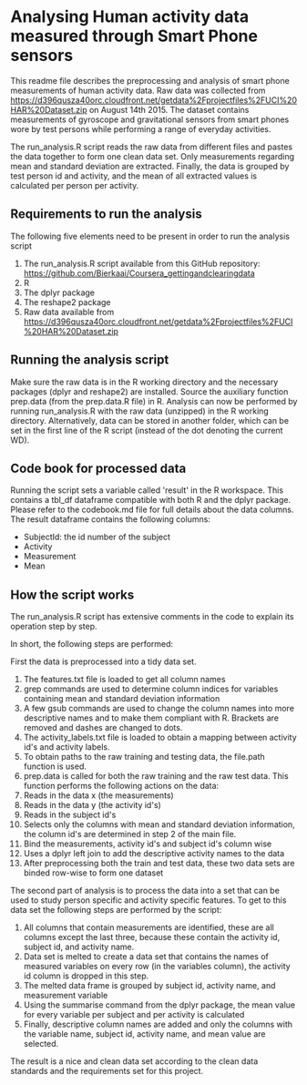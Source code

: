 # Analysing Human activity data measured through Smart Phone sensors
This readme file describes the preprocessing and analysis of smart phone measurements of human activity data.
Raw data was collected from <https://d396qusza40orc.cloudfront.net/getdata%2Fprojectfiles%2FUCI%20HAR%20Dataset.zip> on August 14th 2015.
The dataset contains measurements of gyroscope and gravitational sensors from smart phones wore by test persons while performing a range of everyday activities.

The run\_analysis.R script reads the raw data from different files and pastes the data together to form one clean data set.
Only measurements regarding mean and standard deviation are extracted. Finally, the data is grouped by test person id and activity, and the mean of all extracted values is calculated per person per activity.

## Requirements to run the analysis
The following five elements need to be present in order to run the analysis script

1. The run\_analysis.R script available from this GitHub repository: <https://github.com/Bierkaai/Coursera_gettingandclearingdata>
2. R
3. The dplyr package
4. The reshape2 package
5. Raw data available from <https://d396qusza40orc.cloudfront.net/getdata%2Fprojectfiles%2FUCI%20HAR%20Dataset.zip>

## Running the analysis script
Make sure the raw data is in the R working directory and the necessary packages (dplyr and reshape2) are installed.
Source the auxiliary function prep.data (from the prep.data.R file) in R.
Analysis can now be performed by running run_analysis.R with the raw data (unzipped) in the R working directory.
Alternatively, data can be stored in another folder, which can be set in the first line of the R script (instead of the dot denoting the current WD).

## Code book for processed data
Running the script sets a variable called 'result' in the R workspace. This contains a tbl\_df dataframe compatible with both R and the dplyr package.
Please refer to the codebook.md file for full details about the data columns.
The result dataframe contains the following columns:
- SubjectId: the id number of the subject
- Activity
- Measurement
- Mean

## How the script works
The run\_analysis.R script has extensive comments in the code to explain its operation step by step.

In short, the following steps are performed:

First the data is preprocessed into a tidy data set.

1. The features.txt file is loaded to get all column names
2. grep commands are used to determine column indices for variables containing mean and standard deviation information
3. A few gsub commands are used to change the column names into more descriptive names and to make them compliant with R. Brackets are removed and dashes are changed to dots.
4. The activity\_labels.txt file is loaded to obtain a mapping between activity id's and activity labels.
5. To obtain paths to the raw training and testing data, the file.path function is used.
6. prep.data is called for both the raw training and the raw test data. This function performs the following actions on the data:
  1. Reads in the data x (the measurements)
  2. Reads in the data y (the activity id's)
  3. Reads in the subject id's
  4. Selects only the columns with mean and standard deviation information, the column id's are determined in step 2 of the main file.
  5. Bind the measurements, activity id's and subject id's column wise
  6. Uses a dplyr left join to add the descriptive activity names to the data
7. After preprocessing both the train and test data, these two data sets are binded row-wise to form one dataset

The second part of analysis is to process the data into a set that can be used to study person specific and activity specific features.
To get to this data set the following steps are performed by the script:

1. All columns that contain measurements are identified, these are all columns except the last three, because these contain the activity id, subject id, and activity name.
2. Data set is melted to create a data set that contains the names of measured variables on every row (in the variables column), the activity id column is dropped in this step.
3. The melted data frame is grouped by subject id, activity name, and measurement variable
4. Using the summarise command from the dplyr package, the mean value for every variable per subject and per activity is calculated
5. Finally, descriptive column names are added and only the columns with the variable name, subject id, activity name, and mean value are selected.

The result is a nice and clean data set according to the clean data standards and the requirements set for this project.
